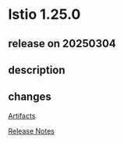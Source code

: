 # Istio 1.25.0

## release on 20250304

## description

## changes

<a href="http://gcsweb.istio.io/gcs/istio-release/releases/1.25.0/" rel="nofollow">Artifacts</a>

<a href="https://istio.io/latest/news/releases/1.25.x/announcing-1.25/" rel="nofollow">Release Notes</a>

